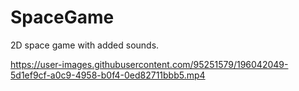 # SpaceGame
2D space game with added sounds.

https://user-images.githubusercontent.com/95251579/196042049-5d1ef9cf-a0c9-4958-b0f4-0ed82711bbb5.mp4

